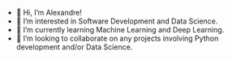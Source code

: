 - 👋 Hi, I’m Alexandre!
- 👀 I’m interested in Software Development and Data Science.
- 🌱 I’m currently learning Machine Learning and Deep Learning.
- 💞️ I’m looking to collaborate on any projects involving Python development and/or Data Science.
